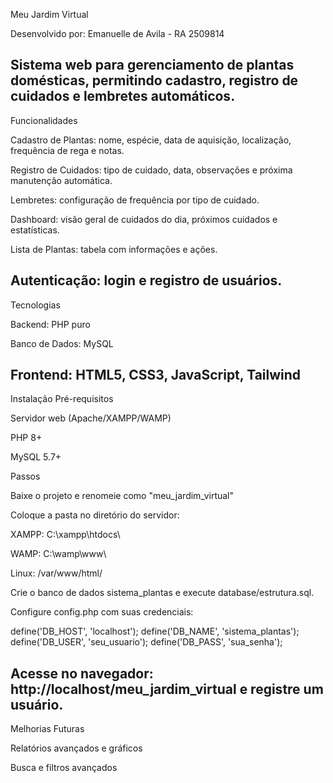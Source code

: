 Meu Jardim Virtual

Desenvolvido por: Emanuelle de Avila - RA 2509814

Sistema web para gerenciamento de plantas domésticas, permitindo cadastro, registro de cuidados e lembretes automáticos.
--------------------------------------------------------------
Funcionalidades

Cadastro de Plantas: nome, espécie, data de aquisição, localização, frequência de rega e notas.

Registro de Cuidados: tipo de cuidado, data, observações e próxima manutenção automática.

Lembretes: configuração de frequência por tipo de cuidado.

Dashboard: visão geral de cuidados do dia, próximos cuidados e estatísticas.

Lista de Plantas: tabela com informações e ações.

Autenticação: login e registro de usuários.
------------------------------------------------------------
Tecnologias

Backend: PHP puro

Banco de Dados: MySQL

Frontend: HTML5, CSS3, JavaScript, Tailwind
-----------------------------------------------------------
Instalação
Pré-requisitos

Servidor web (Apache/XAMPP/WAMP)

PHP 8+

MySQL 5.7+

Passos

Baixe o projeto e renomeie como "meu_jardim_virtual"


Coloque a pasta no diretório do servidor:

XAMPP: C:\xampp\htdocs\

WAMP: C:\wamp\www\

Linux: /var/www/html/

Crie o banco de dados sistema_plantas e execute database/estrutura.sql.

Configure config.php com suas credenciais:

define('DB_HOST', 'localhost');
define('DB_NAME', 'sistema_plantas');
define('DB_USER', 'seu_usuario');
define('DB_PASS', 'sua_senha');


Acesse no navegador: http://localhost/meu_jardim_virtual e registre um usuário.
-----------------------------------------------------------
 Melhorias Futuras

Relatórios avançados e gráficos

Busca e filtros avançados
